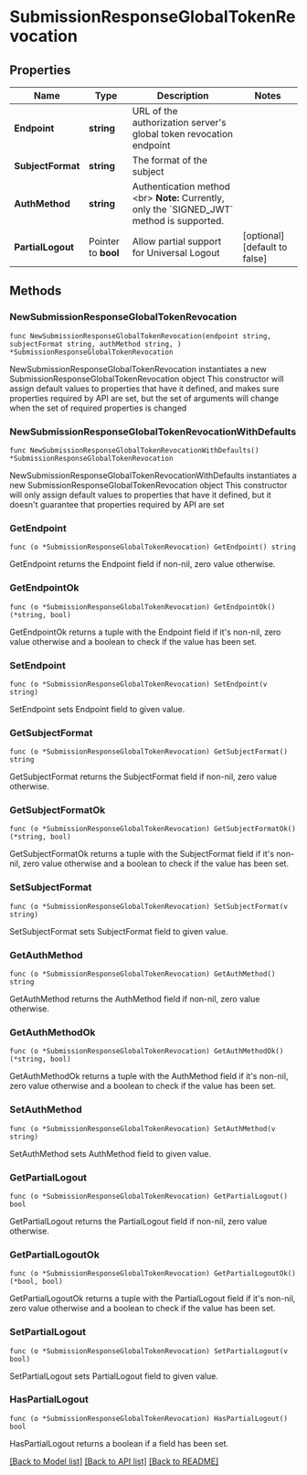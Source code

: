 # SubmissionResponseGlobalTokenRevocation

## Properties

Name | Type | Description | Notes
------------ | ------------- | ------------- | -------------
**Endpoint** | **string** | URL of the authorization server&#39;s global token revocation endpoint | 
**SubjectFormat** | **string** | The format of the subject | 
**AuthMethod** | **string** | Authentication method &lt;br&gt; **Note:** Currently, only the &#x60;SIGNED_JWT&#x60; method is supported. | 
**PartialLogout** | Pointer to **bool** | Allow partial support for Universal Logout | [optional] [default to false]

## Methods

### NewSubmissionResponseGlobalTokenRevocation

`func NewSubmissionResponseGlobalTokenRevocation(endpoint string, subjectFormat string, authMethod string, ) *SubmissionResponseGlobalTokenRevocation`

NewSubmissionResponseGlobalTokenRevocation instantiates a new SubmissionResponseGlobalTokenRevocation object
This constructor will assign default values to properties that have it defined,
and makes sure properties required by API are set, but the set of arguments
will change when the set of required properties is changed

### NewSubmissionResponseGlobalTokenRevocationWithDefaults

`func NewSubmissionResponseGlobalTokenRevocationWithDefaults() *SubmissionResponseGlobalTokenRevocation`

NewSubmissionResponseGlobalTokenRevocationWithDefaults instantiates a new SubmissionResponseGlobalTokenRevocation object
This constructor will only assign default values to properties that have it defined,
but it doesn't guarantee that properties required by API are set

### GetEndpoint

`func (o *SubmissionResponseGlobalTokenRevocation) GetEndpoint() string`

GetEndpoint returns the Endpoint field if non-nil, zero value otherwise.

### GetEndpointOk

`func (o *SubmissionResponseGlobalTokenRevocation) GetEndpointOk() (*string, bool)`

GetEndpointOk returns a tuple with the Endpoint field if it's non-nil, zero value otherwise
and a boolean to check if the value has been set.

### SetEndpoint

`func (o *SubmissionResponseGlobalTokenRevocation) SetEndpoint(v string)`

SetEndpoint sets Endpoint field to given value.


### GetSubjectFormat

`func (o *SubmissionResponseGlobalTokenRevocation) GetSubjectFormat() string`

GetSubjectFormat returns the SubjectFormat field if non-nil, zero value otherwise.

### GetSubjectFormatOk

`func (o *SubmissionResponseGlobalTokenRevocation) GetSubjectFormatOk() (*string, bool)`

GetSubjectFormatOk returns a tuple with the SubjectFormat field if it's non-nil, zero value otherwise
and a boolean to check if the value has been set.

### SetSubjectFormat

`func (o *SubmissionResponseGlobalTokenRevocation) SetSubjectFormat(v string)`

SetSubjectFormat sets SubjectFormat field to given value.


### GetAuthMethod

`func (o *SubmissionResponseGlobalTokenRevocation) GetAuthMethod() string`

GetAuthMethod returns the AuthMethod field if non-nil, zero value otherwise.

### GetAuthMethodOk

`func (o *SubmissionResponseGlobalTokenRevocation) GetAuthMethodOk() (*string, bool)`

GetAuthMethodOk returns a tuple with the AuthMethod field if it's non-nil, zero value otherwise
and a boolean to check if the value has been set.

### SetAuthMethod

`func (o *SubmissionResponseGlobalTokenRevocation) SetAuthMethod(v string)`

SetAuthMethod sets AuthMethod field to given value.


### GetPartialLogout

`func (o *SubmissionResponseGlobalTokenRevocation) GetPartialLogout() bool`

GetPartialLogout returns the PartialLogout field if non-nil, zero value otherwise.

### GetPartialLogoutOk

`func (o *SubmissionResponseGlobalTokenRevocation) GetPartialLogoutOk() (*bool, bool)`

GetPartialLogoutOk returns a tuple with the PartialLogout field if it's non-nil, zero value otherwise
and a boolean to check if the value has been set.

### SetPartialLogout

`func (o *SubmissionResponseGlobalTokenRevocation) SetPartialLogout(v bool)`

SetPartialLogout sets PartialLogout field to given value.

### HasPartialLogout

`func (o *SubmissionResponseGlobalTokenRevocation) HasPartialLogout() bool`

HasPartialLogout returns a boolean if a field has been set.


[[Back to Model list]](../README.md#documentation-for-models) [[Back to API list]](../README.md#documentation-for-api-endpoints) [[Back to README]](../README.md)


